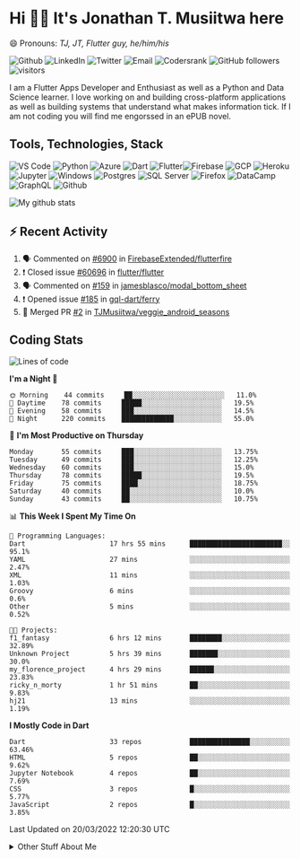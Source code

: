 # Hi 👋🏾 It's Jonathan T. Musiitwa here 

😄 Pronouns: *TJ, JT, Flutter guy, he/him/his*

![Github](https://img.shields.io/badge/TJonathan-lightgrey?style=social&logo=github&link=https://github.com/TJMusiitwa) ![LinkedIn](https://img.shields.io/badge/Jonathan_Musiitwa-lightgrey?style=social&logo=linkedin&link=https://www.linkedin.com/in/jonathan-musiitwa-a1107610a/) ![Twitter](https://img.shields.io/badge/TJMusiitwa-lightgrey?style=social&logo=twitter&link=https%3A%2F%2Ftwitter.com%2FTJMusiitwa) ![Email](https://img.shields.io/badge/jonamusiitwa-lightgrey?style=social&logo=microsoft-outlook&link=mailto:jonamusiitwa@outlook.com) ![Codersrank](https://img.shields.io/badge/TJMusiitwa-lightgrey?style=social&logo=codersrank&link=https://profile.codersrank.io/user/tjmusiitwa/) ![GitHub followers](https://img.shields.io/github/followers/TJMusiitwa?style=social)  ![visitors](https://visitor-badge.glitch.me/badge?page_id=TJMusiitwa.TJMusiitwa)




I am a Flutter Apps Developer and Enthusiast as well as a Python and Data Science learner. I love working on and building cross-platform applications as well as building systems that understand what makes information tick. If I am not coding you will find me engorssed in an ePUB novel.

## Tools, Technologies, Stack

![VS Code](https://img.shields.io/badge/VS_Code-blue?style=for-the-badge&logo=visual-studio-code) ![Python](https://img.shields.io/badge/Python-lightgrey?style=for-the-badge&logo=python) ![Azure](https://img.shields.io/badge/Microsoft_Azure-lightblue?style=for-the-badge&logo=microsoft-azure) ![Dart](https://img.shields.io/badge/Dart-informational?style=for-the-badge&logo=dart) ![Flutter](https://img.shields.io/badge/Flutter-informational?style=for-the-badge&logo=flutter)![Firebase](https://img.shields.io/badge/Firebase-yellow?style=for-the-badge&logo=firebase&)  ![GCP](https://img.shields.io/badge/Google_Cloud-lightgrey?style=for-the-badge&logo=google-cloud) ![Heroku](https://img.shields.io/badge/Heroku-purple?style=for-the-badge&logo=heroku)  ![Jupyter](https://img.shields.io/badge/Jupyter-lightgrey?style=for-the-badge&logo=jupyter) ![Windows](https://img.shields.io/badge/Windows-lightblue?style=for-the-badge&logo=windows) ![Postgres](https://img.shields.io/badge/Postgresql-black?style=for-the-badge&logo=postgresql) ![SQL Server](https://img.shields.io/badge/SQL_Server-red?style=for-the-badge&logo=microsoft-sql-server) ![Firefox](https://img.shields.io/badge/Firefox-important?style=for-the-badge&logo=firefox-browser&logoColor=white) ![DataCamp](https://img.shields.io/badge/Datacamp-lightgrey?style=for-the-badge&logo=datacamp) ![GraphQL](https://img.shields.io/badge/GraphQL-magenta?style=for-the-badge&logo=graphql) ![Github](https://img.shields.io/badge/Github-black?style=for-the-badge&logo=github)

![My github stats](https://github-readme-stats.vercel.app/api?username=TJMusiitwa&show_icons=true&count_private=true&theme=radical)

## ⚡ Recent Activity
<!--START_SECTION:activity-->
1. 🗣 Commented on [#6900](https://github.com/FirebaseExtended/flutterfire/issues/6900) in [FirebaseExtended/flutterfire](https://github.com/FirebaseExtended/flutterfire)
2. ❗️ Closed issue [#60696](https://github.com/flutter/flutter/issues/60696) in [flutter/flutter](https://github.com/flutter/flutter)
3. 🗣 Commented on [#159](https://github.com/jamesblasco/modal_bottom_sheet/issues/159) in [jamesblasco/modal_bottom_sheet](https://github.com/jamesblasco/modal_bottom_sheet)
4. ❗️ Opened issue [#185](https://github.com/gql-dart/ferry/issues/185) in [gql-dart/ferry](https://github.com/gql-dart/ferry)
5. 🎉 Merged PR [#2](https://github.com/TJMusiitwa/veggie_android_seasons/pull/2) in [TJMusiitwa/veggie_android_seasons](https://github.com/TJMusiitwa/veggie_android_seasons)
<!--END_SECTION:activity-->

## Coding Stats
<!--START_SECTION:waka-->
![Lines of code](https://img.shields.io/badge/From%20Hello%20World%20I%27ve%20Written-5%20Million%20lines%20of%20code-blue)

**I'm a Night 🦉** 

```text
🌞 Morning    44 commits     ██░░░░░░░░░░░░░░░░░░░░░░░   11.0% 
🌆 Daytime    78 commits     █████░░░░░░░░░░░░░░░░░░░░   19.5% 
🌃 Evening    58 commits     ███░░░░░░░░░░░░░░░░░░░░░░   14.5% 
🌙 Night      220 commits    █████████████░░░░░░░░░░░░   55.0%

```
📅 **I'm Most Productive on Thursday** 

```text
Monday       55 commits     ███░░░░░░░░░░░░░░░░░░░░░░   13.75% 
Tuesday      49 commits     ███░░░░░░░░░░░░░░░░░░░░░░   12.25% 
Wednesday    60 commits     ███░░░░░░░░░░░░░░░░░░░░░░   15.0% 
Thursday     78 commits     █████░░░░░░░░░░░░░░░░░░░░   19.5% 
Friday       75 commits     ████░░░░░░░░░░░░░░░░░░░░░   18.75% 
Saturday     40 commits     ██░░░░░░░░░░░░░░░░░░░░░░░   10.0% 
Sunday       43 commits     ██░░░░░░░░░░░░░░░░░░░░░░░   10.75%

```


📊 **This Week I Spent My Time On** 

```text
💬 Programming Languages: 
Dart                     17 hrs 55 mins      ███████████████████████░░   95.1% 
YAML                     27 mins             ░░░░░░░░░░░░░░░░░░░░░░░░░   2.47% 
XML                      11 mins             ░░░░░░░░░░░░░░░░░░░░░░░░░   1.03% 
Groovy                   6 mins              ░░░░░░░░░░░░░░░░░░░░░░░░░   0.6% 
Other                    5 mins              ░░░░░░░░░░░░░░░░░░░░░░░░░   0.52%

🐱‍💻 Projects: 
f1_fantasy               6 hrs 12 mins       ████████░░░░░░░░░░░░░░░░░   32.89% 
Unknown Project          5 hrs 39 mins       ███████░░░░░░░░░░░░░░░░░░   30.0% 
my_florence_project      4 hrs 29 mins       ██████░░░░░░░░░░░░░░░░░░░   23.83% 
ricky_n_morty            1 hr 51 mins        ██░░░░░░░░░░░░░░░░░░░░░░░   9.83% 
hj21                     13 mins             ░░░░░░░░░░░░░░░░░░░░░░░░░   1.19%

```

**I Mostly Code in Dart** 

```text
Dart                     33 repos            ███████████████░░░░░░░░░░   63.46% 
HTML                     5 repos             ██░░░░░░░░░░░░░░░░░░░░░░░   9.62% 
Jupyter Notebook         4 repos             ██░░░░░░░░░░░░░░░░░░░░░░░   7.69% 
CSS                      3 repos             █░░░░░░░░░░░░░░░░░░░░░░░░   5.77% 
JavaScript               2 repos             █░░░░░░░░░░░░░░░░░░░░░░░░   3.85%

```



 Last Updated on 20/03/2022 12:20:30 UTC
<!--END_SECTION:waka-->

<details>
  <summary>Other Stuff About Me</summary>
  
- Preference for e-books over physical books.
  
 - While Coding, Listening Music and developing useful code. ⭐️
  
  - Reading Novels, Action and Adventure, Autobiography & Biography, Comics, Detective and Mystery, Fantasy, Romance, Sci-Fi...pretty much if you know my novel genres, you already know all my movie and tv genres as well. 😉
  
  - I have a surprising affinity for musical artisits whose names start with the letter '**J**'.
  - A big Formula 1 🏎 fan...a great need for speed. Go Team **MercedesAMG**
 </details>
